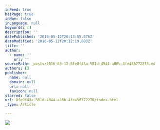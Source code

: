 ```yaml
---
inFeed: true
hasPage: true
inNav: false
inLanguage: null
keywords: []
description: ''
datePublished: '2016-05-12T20:13:55.676Z'
dateModified: '2016-05-12T20:12:19.883Z'
title: ''
author:
  - name: ''
    url: ''
sourcePath: _posts/2016-05-12-8fe0f43a-581d-4944-a86b-4fe456772278.md
authors: []
publisher:
  name: null
  domain: null
  url: null
  favicon: null
starred: false
url: 8fe0f43a-581d-4944-a86b-4fe456772278/index.html
_type: Article

---
```

![](https://the-grid-user-content.s3-us-west-2.amazonaws.com/79e5d162-7992-42d9-8175-b149c0b1a940.jpg)